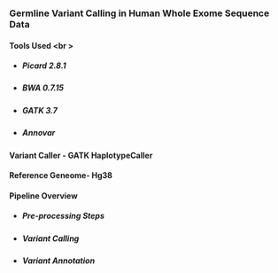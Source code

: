 ### Germline Variant Calling in Human Whole Exome Sequence Data

#### Tools Used <br \>
* ##### Picard 2.8.1
* ##### BWA 0.7.15
* ##### GATK 3.7
* ##### Annovar

#### Variant Caller - GATK HaplotypeCaller
#### Reference Geneome- Hg38

#### Pipeline Overview
* ##### Pre-processing Steps
* ##### Variant Calling
* ##### Variant Annotation
